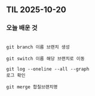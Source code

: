 ## TIL 2025-10-20

### 오늘 배운 것

```

git branch 이름 브랜치 생성

git switch 이름 해당 브랜치로 이동

git log --oneline --all --graph
로그 확인

git merge 합칠브랜치명 
```